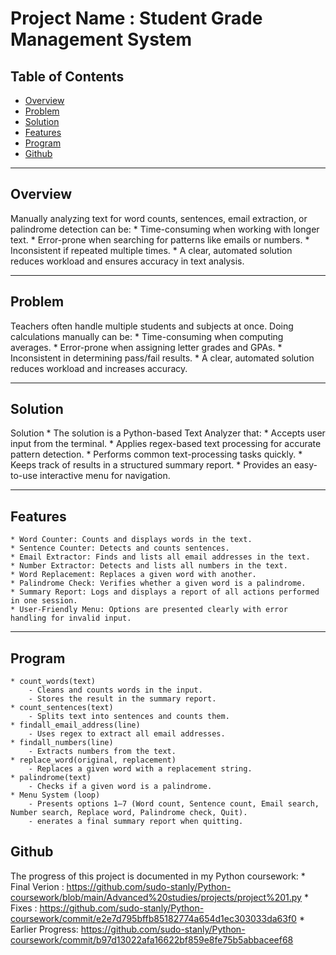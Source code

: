 # Project Name : Student Grade Management System

## Table of Contents
- [Overview](#overview)
- [Problem ](#problem)
- [Solution](#solution)
- [Features](#features)
- [Program ](#explained)
- [Github  ](#versioncontrol)

---

## Overview
Manually analyzing text for word counts, sentences, email extraction, or palindrome detection can be:
    * Time-consuming when working with longer text.
    * Error-prone when searching for patterns like emails or numbers.
    * Inconsistent if repeated multiple times.
    * A clear, automated solution reduces workload and ensures accuracy in text analysis.

---

## Problem
Teachers often handle multiple students and subjects at once. Doing calculations manually can be:
    * Time-consuming when computing averages.
    * Error-prone when assigning letter grades and GPAs.
    * Inconsistent in determining pass/fail results.
    * A clear, automated solution reduces workload and increases accuracy.

---

## Solution
Solution
    * The solution is a Python-based Text Analyzer that:
    * Accepts user input from the terminal.
    * Applies regex-based text processing for accurate pattern detection.
    * Performs common text-processing tasks quickly.
    * Keeps track of results in a structured summary report.
    * Provides an easy-to-use interactive menu for navigation.

---

## Features
    * Word Counter: Counts and displays words in the text.
    * Sentence Counter: Detects and counts sentences.
    * Email Extractor: Finds and lists all email addresses in the text.
    * Number Extractor: Detects and lists all numbers in the text.
    * Word Replacement: Replaces a given word with another.
    * Palindrome Check: Verifies whether a given word is a palindrome.
    * Summary Report: Logs and displays a report of all actions performed in one session.
    * User-Friendly Menu: Options are presented clearly with error handling for invalid input.

---

## Program
    * count_words(text)
        - Cleans and counts words in the input.
        - Stores the result in the summary report.
    * count_sentences(text)
        - Splits text into sentences and counts them.
    * findall_email_address(line)
        - Uses regex to extract all email addresses.
    * findall_numbers(line)
        - Extracts numbers from the text.
    * replace_word(original, replacement)
        - Replaces a given word with a replacement string.
    * palindrome(text)
        - Checks if a given word is a palindrome.
    * Menu System (loop)
        - Presents options 1–7 (Word count, Sentence count, Email search, Number search, Replace word, Palindrome check, Quit).
        - enerates a final summary report when quitting.

## Github
The progress of this project is documented in my Python coursework:
    * Final Verion    :  https://github.com/sudo-stanly/Python-coursework/blob/main/Advanced%20studies/projects/project%201.py
    * Fixes           :  https://github.com/sudo-stanly/Python-coursework/commit/e2e7d795bffb85182774a654d1ec303033da63f0
    * Earlier Progress:  https://github.com/sudo-stanly/Python-coursework/commit/b97d13022afa16622bf859e8fe75b5abbaceef68